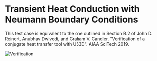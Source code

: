 # Transient Heat Conduction with Neumann Boundary Conditions

This test case is equivalent to the one outlined in Section B.2 of John D. Reinert, Anubhav Dwivedi, and Graham V. Candler. "Verification of a conjugate heat transfer tool with US3D". AIAA SciTech 2019.

![Verification](Reinhart_B2_Results.png)